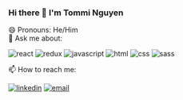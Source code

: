 ### Hi there 👋 I'm Tommi Nguyen
 😄 Pronouns: He/Him <br>
 💬 Ask me about:
 <p>
 <img alt="react" src="https://img.shields.io/badge/React-20232A?style=for-the-badge&logo=react&logoColor=61DAFB"/>
 <img alt="redux" src="https://img.shields.io/badge/Redux-593D88?style=for-the-badge&logo=redux&logoColor=white"/>
 <img alt="javascript" src="https://img.shields.io/badge/JavaScript-F7DF1E?style=for-the-badge&logo=javascript&logoColor=black"/>
 <img alt="html" src="https://img.shields.io/badge/HTML5-E34F26?style=for-the-badge&logo=html5&logoColor=white"/>
 <img alt="css" src="https://img.shields.io/badge/CSS3-1572B6?style=for-the-badge&logo=css3&logoColor=white"/>
 <img alt="sass" src="https://img.shields.io/badge/Sass-CC6699?style=for-the-badge&logo=sass&logoColor=white"/>
 </p>
 📫 How to reach me:
 <p>
 <a href="https://www.linkedin.com/in/tommi-t-nguyen/" target="_blank"><img alt="linkedin" src="https://img.shields.io/badge/-LinkedIn-black.svg?style=for-the-badge&logo=linkedin&colorB=1C5D99"/></a>
  <a href="mailto:tommi.t.nguyen@icloud.com"><img alt="email" src="https://img.shields.io/badge/Gmail-D14836?style=for-the-badge&logo=gmail&logoColor=white"/></a>
  </p>

